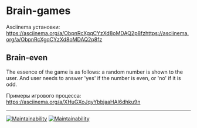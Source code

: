 # Brain-games
Asciinema установки: https://asciinema.org/a/ObpnRcXgqCYzXd8oMDAQ2p8fzhttps://asciinema.org/a/ObpnRcXgqCYzXd8oMDAQ2p8fz

## Brain-even
The essence of the game is as follows: a random number is shown to the user. And user needs to answer 'yes' if the number is even, or 'no' if it is odd.

Примеры игрового процесса: https://asciinema.org/a/XHuGXoJqyYbbjaaHAI6dhku9n

---
[![Maintainability](https://api.codeclimate.com/v1/badges/a99a88d28ad37a79dbf6/maintainability)](https://codeclimate.com/github/codeclimate/codeclimate/maintainability)
[![Maintainability](https://github.com/gafetinov/frontend-project-lvl1/workflows/Node%20CI/badge.svg)](https://github.com/gafetinov/frontend-project-lvl1/actions)

